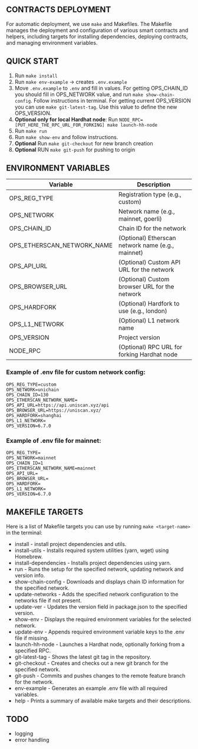 

## CONTRACTS DEPLOYMENT

For automatic deployment, we use `make` and Makefiles. The Makefile manages the deployment and configuration of various smart contracts and helpers, including targets for installing dependencies, deploying contracts, and managing environment variables.

## QUICK START

1. Run `make install`
2. Run `make env-example` → creates `.env.example`
3. Move `.env.example` to `.env` and fill in values. 
For getting OPS_CHAIN_ID you should fill in OPS_NETWORK value, and run `make show-chain-config`. Follow instructions in terminal.
For getting current OPS_VERSION you can use `make git-latest-tag`. Use this value to define the new OPS_VERSION.
4. **Optional only for local Hardhat node**: Run `NODE_RPC=[PUT_HERE_THE_RPC_URL_FOR_FORKING] make launch-hh-node`
5. Run `make run`
6. Run `make show-env` and follow instructions.
7. **Optional** Run `make git-checkout` for new branch creation
8. **Optional** RUN `make git-push` for pushing to origin

## ENVIRONMENT VARIABLES

| Variable                   | Description                                         |
|----------------------------|-----------------------------------------------------|
| OPS_REG_TYPE               | Registration type (e.g., custom)                    |
| OPS_NETWORK                | Network name (e.g., mainnet, goerli)                |
| OPS_CHAIN_ID               | Chain ID for the network                            |
| OPS_ETHERSCAN_NETWORK_NAME | (Optional) Etherscan network name (e.g., mainnet)   |
| OPS_API_URL                | (Optional) Custom API URL for the network           |
| OPS_BROWSER_URL            | (Optional) Custom browser URL for the network       |
| OPS_HARDFORK               | (Optional) Hardfork to use (e.g., london)           |
| OPS_L1_NETWORK             | (Optional) L1 network name                          |
| OPS_VERSION                | Project version                                     |
| NODE_RPC                   | (Optional) RPC URL for forking Hardhat node         |

### Example of .env file for custom network config:

```env
OPS_REG_TYPE=custom
OPS_NETWORK=unichain
OPS_CHAIN_ID=130
OPS_ETHERSCAN_NETWORK_NAME=
OPS_API_URL=https://api.uniscan.xyz/api
OPS_BROWSER_URL=https://uniscan.xyz/
OPS_HARDFORK=shanghai
OPS_L1_NETWORK=
OPS_VERSION=6.7.0
```

### Example of .env file for mainnet:

```env
OPS_REG_TYPE=
OPS_NETWORK=mainnet
OPS_CHAIN_ID=1
OPS_ETHERSCAN_NETWORK_NAME=mainnet
OPS_API_URL=
OPS_BROWSER_URL=
OPS_HARDFORK=
OPS_L1_NETWORK=
OPS_VERSION=6.7.0
```

## MAKEFILE TARGETS

Here is a list of Makefile targets you can use by running `make <target-name>` in the terminal:
- install - install project dependencies and utils.
- install-utils - Installs required system utilities (yarn, wget) using Homebrew.
- install-dependencies - Installs project dependencies using yarn.
- run - Runs the setup for the specified network, updating network and version info.
- show-chain-config - Downloads and displays chain ID information for the specified network.
- update-networks - Adds the specified network configuration to the networks file if not present.
- update-ver - Updates the version field in package.json to the specified version.
- show-env - Displays the required environment variables for the selected network.
- update-env - Appends required environment variable keys to the .env file if missing.
- launch-hh-node - Launches a Hardhat node, optionally forking from a specified RPC.
- git-latest-tag - Shows the latest git tag in the repository.
- git-checkout - Creates and checks out a new git branch for the specified network.
- git-push - Commits and pushes changes to the remote feature branch for the network.
- env-example - Generates an example .env file with all required variables.
- help - Prints a summary of available make targets and their descriptions.

## TODO 

- logging
- error handling